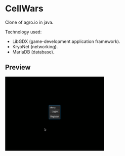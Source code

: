 CellWars
=============
Clone of agro.io in java.

Technology used: 
* LibGDX (game-development application framework).
* KryoNet (networking).
* MariaDB (database).

Preview
-------
![preview](core/assets/cellwars.gif)
